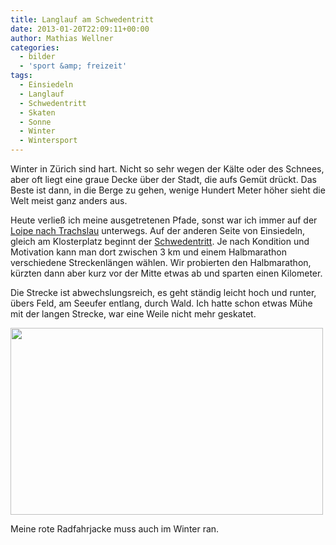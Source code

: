 ```yaml
---
title: Langlauf am Schwedentritt
date: 2013-01-20T22:09:11+00:00
author: Mathias Wellner
categories:
  - bilder
  - 'sport &amp; freizeit'
tags:
  - Einsiedeln
  - Langlauf
  - Schwedentritt
  - Skaten
  - Sonne
  - Winter
  - Wintersport
---
```

Winter in Zürich sind hart. Nicht so sehr wegen der Kälte oder des Schnees, aber oft liegt eine graue Decke über der Stadt, die aufs Gemüt drückt. Das Beste ist dann, in die Berge zu gehen, wenige Hundert Meter höher sieht die Welt meist ganz anders aus. 

Heute verließ ich meine ausgetretenen Pfade, sonst war ich immer auf der [Loipe nach Trachslau](http://www.loipe-bolzberg.ch/) unterwegs. Auf der anderen Seite von Einsiedeln, gleich am Klosterplatz beginnt der [Schwedentritt](http://www.schwedentritt.ch/). Je nach Kondition und Motivation kann man dort zwischen 3&nbsp;km und einem Halbmarathon verschiedene Streckenlängen wählen. Wir probierten den Halbmarathon, kürzten dann aber kurz vor der Mitte etwas ab und sparten einen Kilometer. 

Die Strecke ist abwechslungsreich, es geht ständig leicht hoch und runter, übers Feld, am Seeufer entlang, durch Wald. Ich hatte schon etwas Mühe mit der langen Strecke, war eine Weile nicht mehr geskatet. 

<div style="width: 510px" class="wp-caption aligncenter">
  <img src="https://lh6.googleusercontent.com/-Z1IDxIn9X_U/UPxIUTqUmMI/AAAAAAAAA5E/17uS-TgBm4s/s800/MW_20130120_0795.jpg" height="299" width="500" />
  
  <p class="wp-caption-text">
    Meine rote Radfahrjacke muss auch im Winter ran.<br />
  </p>
</div>